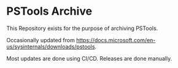 # PSTools Archive
This Repository exists for the purpose of archiving PSTools.

Occasionally updated from <https://docs.microsoft.com/en-us/sysinternals/downloads/pstools>.

Most updates are done using CI/CD. Releases are done manually.
